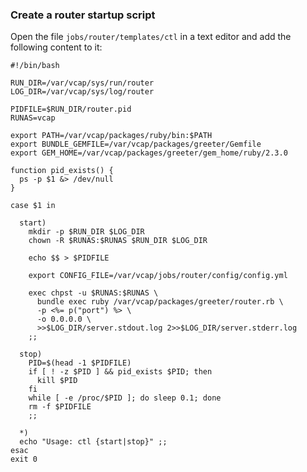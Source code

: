 ### Create a router startup script

Open the file `jobs/router/templates/ctl` in a text editor and add the following content to it:

```file=~/greeter-release/jobs/router/templates/ctl
#!/bin/bash

RUN_DIR=/var/vcap/sys/run/router
LOG_DIR=/var/vcap/sys/log/router

PIDFILE=$RUN_DIR/router.pid
RUNAS=vcap

export PATH=/var/vcap/packages/ruby/bin:$PATH
export BUNDLE_GEMFILE=/var/vcap/packages/greeter/Gemfile
export GEM_HOME=/var/vcap/packages/greeter/gem_home/ruby/2.3.0

function pid_exists() {
  ps -p $1 &> /dev/null
}

case $1 in

  start)
    mkdir -p $RUN_DIR $LOG_DIR
    chown -R $RUNAS:$RUNAS $RUN_DIR $LOG_DIR

    echo $$ > $PIDFILE

    export CONFIG_FILE=/var/vcap/jobs/router/config/config.yml

    exec chpst -u $RUNAS:$RUNAS \
      bundle exec ruby /var/vcap/packages/greeter/router.rb \
      -p <%= p("port") %> \
      -o 0.0.0.0 \
      >>$LOG_DIR/server.stdout.log 2>>$LOG_DIR/server.stderr.log
    ;;

  stop)
    PID=$(head -1 $PIDFILE)
    if [ ! -z $PID ] && pid_exists $PID; then
      kill $PID
    fi
    while [ -e /proc/$PID ]; do sleep 0.1; done
    rm -f $PIDFILE
    ;;

  *)
  echo "Usage: ctl {start|stop}" ;;
esac
exit 0
```
